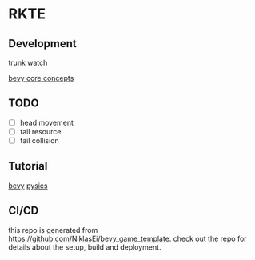 # RKTE

## Development

trunk watch

[bevy core concepts](https://github.com/bevyengine/bevy/blob/v0.8.1/examples/ecs/ecs_guide.rs#L9)

## TODO

- [ ] head movement
- [ ] tail resource
- [ ] tail collision

## Tutorial

[bevy](https://bevy-cheatbook.github.io/tutorial.html)
[pysics](https://rapier.rs/docs/user_guides/bevy_plugin/getting_started_bevy)

## CI/CD

this repo is generated from https://github.com/NiklasEi/bevy_game_template. check out the repo for details about the setup, build and deployment.
